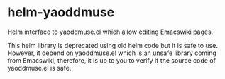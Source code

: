 # helm-yaoddmuse

Helm interface to yaoddmuse.el which allow editing Emacswiki pages.

This helm library is deprecated using old helm code but it is safe to use.
However, it depend on yaoddmuse.el which is an unsafe library coming from Emacswiki,
therefore, it is up to you to verify if the source code of yaoddmuse.el is safe.
